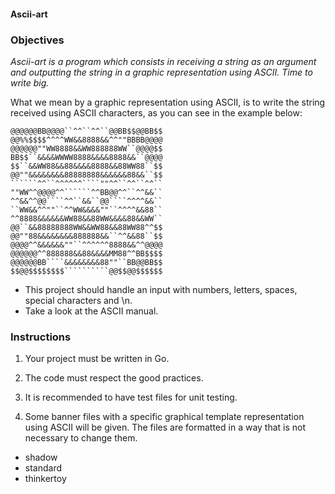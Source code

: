 #### Ascii-art

### Objectives

_Ascii-art is a program which consists in receiving a string as an argument and outputting the string in a graphic representation using ASCII. Time to write big._

What we mean by a graphic representation using ASCII, is to write the string received using ASCII characters, as you can see in the example below:

```````````
@@@@@@BB@@@@``^^``^^``@@BB$$@@BB$$
@@%%$$$$^^^^WW&&8888&&^^""BBBB@@@@
@@@@@@""WW8888&&WW888888WW``@@@@$$
BB$$``&&&&WWWW8888&&&&8888&&``@@@@
$$``&&WW88&&88&&&&8888&&88WW88``$$
@@""&&&&&&&&88888888&&&&&&88&&``$$
``````^^``^^^^^^````""^^``^^``^^``
""WW^^@@@@^^``````^^BB@@^^``^^&&``
^^&&^^@@````^^``&&``@@````^^^^&&``
``WW&&^^""``^^WW&&&&""``^^^^&&88``
^^8888&&&&&&WW88&&88WW&&&&88&&WW``
@@``&&88888888WW&&WW88&&88WW88^^$$
@@""88&&&&&&&&888888&&``^^&&88``$$
@@@@^^&&&&&&""``^^^^^^8888&&^^@@@@
@@@@@@^^888888&&88&&&&MM88^^BB$$$$
@@@@@@BB````&&&&&&&&88""``BB@@BB$$
$$@@$$$$$$$$``````````@@$$@@$$$$$$

```````````

- This project should handle an input with numbers, letters, spaces, special characters and \n.
- Take a look at the ASCII manual.

### Instructions

1. Your project must be written in Go.

2. The code must respect the good practices.

3. It is recommended to have test files for unit testing.

4. Some banner files with a specific graphical template representation using ASCII will be given. The files are formatted in a way that is not necessary to change them.

- shadow
- standard
- thinkertoy
